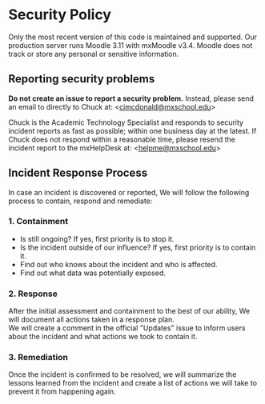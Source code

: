 # Security Policy
Only the most recent version of this code is maintained and supported. Our production server runs Moodle 3.11 with mxMoodle v3.4. Moodle does not track or store any personal or sensitive information. 

## Reporting security problems
**Do not create an issue to report a security problem.**
Instead, please send an email to directly to Chuck at:  \<cjmcdonald@mxschool.edu\>

Chuck is the Academic Technology Specialist and responds to security incident reports as fast as possible; within one business day at the latest. If Chuck does not respond within a reasonable time, please resend the incident report to the mxHelpDesk at: \<helpme@mxschool.edu\>

## Incident Response Process
In case an incident is discovered or reported, We will follow the following process to contain, respond and remediate:

### 1. Containment
* Is still ongoing? If yes, first priority is to stop it.
* Is the incident outside of our influence? If yes, first priority is to contain it.
* Find out who knows about the incident and who is affected.
* Find out what data was potentially exposed.

### 2. Response
After the initial assessment and containment to the best of our ability, We will document all actions taken in a response plan. \
We will create a comment in the official "Updates" issue to inform users about the incident and what actions we took to contain it.

### 3. Remediation
Once the incident is confirmed to be resolved, we will summarize the lessons learned from the incident and create a list of actions we will take to prevent it from happening again.
